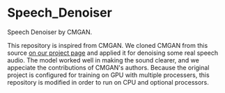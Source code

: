 # Speech_Denoiser
Speech Denoiser by CMGAN.

This repository is inspired from CMGAN. We cloned CMGAN from this source [on our project page](https://www.inf.uni-hamburg.de/en/inst/ab/sp/publications/sgmse) and applied it for denoising some real speech audio. The model worked well in making the sound clearer, and we appeciate the contributions of CMGAN's authors.
Because the original project is configured for training on GPU with multiple processers, this repository is modified in order to run on CPU and optional processors.

  
